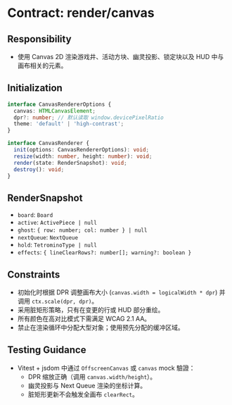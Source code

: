# Contract: render/canvas

## Responsibility
- 使用 Canvas 2D 渲染游戏井、活动方块、幽灵投影、锁定块以及 HUD 中与画布相关的元素。

## Initialization
```ts
interface CanvasRendererOptions {
  canvas: HTMLCanvasElement;
  dpr?: number; // 默认读取 window.devicePixelRatio
  theme: 'default' | 'high-contrast';
}

interface CanvasRenderer {
  init(options: CanvasRendererOptions): void;
  resize(width: number, height: number): void;
  render(state: RenderSnapshot): void;
  destroy(): void;
}
```

## RenderSnapshot
- `board`: `Board`
- `active`: `ActivePiece | null`
- `ghost`: `{ row: number; col: number } | null`
- `nextQueue`: `NextQueue`
- `hold`: `TetrominoType | null`
- `effects`: `{ lineClearRows?: number[]; warning?: boolean }`

## Constraints
- 初始化时根据 DPR 调整画布大小 (`canvas.width = logicalWidth * dpr`) 并调用 `ctx.scale(dpr, dpr)`。
- 采用脏矩形策略，只有在变更的行或 HUD 部分重绘。
- 所有颜色在高对比模式下需满足 WCAG 2.1 AA。
- 禁止在渲染循环中分配大型对象；使用预先分配的缓冲区域。

## Testing Guidance
- Vitest + jsdom 中通过 `OffscreenCanvas` 或 `canvas` mock 驗證：
  - DPR 缩放正确（调用 `canvas.width/height`）。
  - 幽灵投影与 Next Queue 渲染的坐标计算。
  - 脏矩形更新不会触发全画布 `clearRect`。
